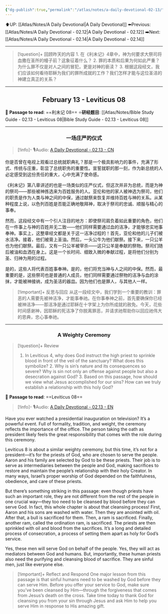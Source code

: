 ```yaml
---
{"dg-publish":true,"permalink":"/atlas/notes/a-daily-devotional-02-13/","noteIcon":""}
---
```


 ⬆️UP: [[Atlas/Notes/A Daily Devotional\|A Daily Devotional]]
⬅️Previous: [[Atlas/Notes/A Daily Devotional - 02.12\|A Daily Devotional - 02.12]]
➡️Next: [[Atlas/Notes/A Daily Devotional - 02.14\|A Daily Devotional - 02.14]]

---

> [!question]+ 回顾昨天的内容
> 1.⁠ ⁠在《利未记》4章中，神为何要求大祭司将血撒在圣所的幔子前？这象征着什么？
> 2.⁠ ⁠罪的本质和后果为何如此严重？为什么罪不仅是对人之间的冒犯，更是对神的亵渎？
> 3.⁠ ⁠根据这段经文，我们应该如何看待耶稣为我们的罪所成就的工作？我们怎样才能与这位圣洁的神建立真正的关系？

---
## <center>February 13 - Leviticus 08</center>

📖 **Passage to read**: ==利未记 08==
⭐**研经题目**: [[Atlas/Notes/Bible Study Guide - 02.13 - Leviticus 08\|Bible Study Guide - 02.13 - Leviticus 08]]

---
### <center>一场庄严的仪式</center>

> [!info]- 🎙️Audio: [A Daily Devotional - 02.13 - CN]()

你是否曾在电视上观看过总统就职典礼？那是一个极具影响力的事件，充满了形式、传统与庄重，彰显了总统职务的重要性。宣誓就职的那一刻，作为新总统的人必定感受到这份责任的重大，心中充满了使命感。

《利未记》第八章讲述的也是一场类似的庄严仪式，但这次并非为总统，而是为神的祭司——那些被神拣选来为百姓服务的人。亚伦和他的家人被神选为祭司，他们的职责是作为人类与神之间的中保，通过献祭来恢复并维持百姓与神的关系。从某种程度上说，以色列百姓是否能正确地敬拜神，取决于祭司的忠诚、顺服与精心的事奉。

然而，这段经文中有一个引人注目的地方：即使祭司肩负着如此重要的角色，他们在一件事上与神的百姓并无二致——他们同样需要通过血的洁净，才能够忠实地事奉神。事实上，这整章经文都是关于这一洁净过程的！首先，亚伦和他的儿子们被水洁净。接着，他们被膏上圣油。然后，一头公牛为他们献祭。接下来，一只公羊也为他们献祭。最后，又有一只公羊被宰杀——这只公羊是奉献的祭物。祭司们随后被油和血洒在身上。这是一个长时间、细致入微的奉献过程，是将他们分别为圣、归神为用的过程。

是的，这些人将代表百姓事奉神。是的，他们将充当神与人之间的中保。然而，最重要的是，这些祭司也是普通的人成员，他们同样需要通过祭物的洁净与血的涂抹，才能被神接纳，成为圣洁的器皿。因为他们也是罪人，与其他人一样。

> [!important]+ 反思与回应
从这一段经文中，我们学到一个重要的教训：罪恶的人需要先被神洁净，才能事奉祂。在你事奉神之前，首先要确保你已经被神洁净——那洁净是通过耶稣在十字架上为你所成就的赦免。今天，花些时间感谢神，因耶稣的死洁净了你脱离罪恶，并请求祂帮助你以回应祂伟大的恩典，忠心事奉祂。

---
### <center>A Weighty Ceremony</center>

> [!question]+ Review
> 1.  In Leviticus 4, why does God instruct the high priest to sprinkle blood in front of the veil of the sanctuary? What does this symbolize?
> 2.⁠ ⁠Why is sin’s nature and its consequences so severe? Why is sin not only an offense against people but also a desecration against God?
> 3.⁠ ⁠Based on this passage, how should we view what Jesus accomplished for our sins? How can we truly establish a relationship with this holy God?

📖 **Passage to read**: ==Leviticus 08==

> [!info]- 🎙️Audio: [A Daily Devotional - 02.13 - EN]()  

Have you ever watched a presidential inauguration on television? It’s a powerful event. Full of formality, tradition, and weight, the ceremony reflects the importance of the office. The person taking the oath as president likely feels the great responsibility that comes with the role during this ceremony.

Leviticus 8 is about a similar weighty ceremony, but this time, it’s not for a president—it’s for the priests of God, who are chosen to serve the people. Aaron and his family are selected by God to be these priests. Their job is to serve as intermediaries between the people and God, making sacrifices to restore and maintain the people’s relationship with their holy Creator. In many ways, Israel’s proper worship of God depended on the faithfulness, obedience, and care of these priests.

But there’s something striking in this passage: even though priests have such an important role, they are not different from the rest of the people in one crucial way—they too need to be cleansed by blood before they can serve God. In fact, this whole chapter is about that cleansing process! First, Aaron and his sons are washed with water. Then they are anointed with oil. After that, a bull is sacrificed for them. Then, a ram is sacrificed. Finally, another ram, called the ordination ram, is sacrificed. The priests are then sprinkled with oil and blood from the sacrifices. It’s a long and detailed process of consecration, a process of setting them apart as holy for God’s service. 

Yes, these men will serve God on behalf of the people. Yes, they will act as mediators between God and humans. But, importantly, these human priests also need the purifying and cleansing blood of sacrifice. They are sinful men, just like everyone else.

> [!important]+ Reflect and Respond
One major lesson from this passage is that sinful humans need to be washed by God before they can serve Him. Before you offer your service to God, make sure you’ve been cleansed by Him—through the forgiveness that comes from Jesus’s death on the cross. Take time today to thank God for cleansing you from your sin through Jesus and ask Him to help you serve Him in response to His amazing gift.

























